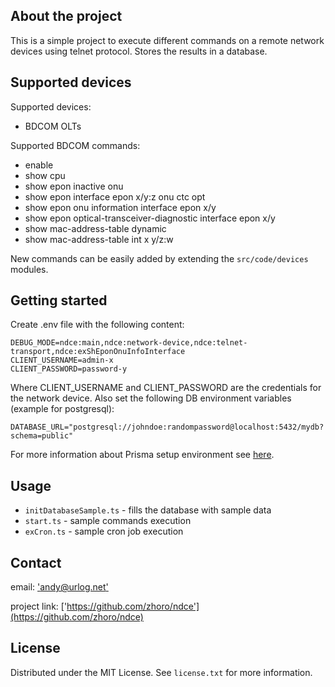 ## About the project

This is a simple project to execute different commands on a remote network devices using telnet protocol. 
Stores the results in a database.

## Supported devices

Supported devices:

- BDCOM OLTs

Supported BDCOM commands:

- enable
- show cpu
- show epon inactive onu
- show epon interface epon x/y:z onu ctc opt
- show epon onu information interface epon x/y
- show epon optical-transceiver-diagnostic interface epon x/y
- show mac-address-table dynamic
- show mac-address-table int x y/z:w

New commands can be easily added by extending the `src/code/devices` modules.

## Getting started

Create .env file with the following content:

```
DEBUG_MODE=ndce:main,ndce:network-device,ndce:telnet-transport,ndce:exShEponOnuInfoInterface
CLIENT_USERNAME=admin-x
CLIENT_PASSWORD=password-y
```

Where CLIENT_USERNAME and CLIENT_PASSWORD are the credentials for the network device.
Also set the following DB environment variables (example for postgresql):

```
DATABASE_URL="postgresql://johndoe:randompassword@localhost:5432/mydb?schema=public"
```
For more information about Prisma setup environment see [here](https://pris.ly/d/getting-started).

## Usage

 - `initDatabaseSample.ts` - fills the database with sample data
 - `start.ts` - sample commands execution
 - `exCron.ts` - sample cron job execution

## Contact

email: ['andy@urlog.net'](mailto:andy@urlog.net)

project link: ['https://github.com/zhoro/ndce'](https://github.com/zhoro/ndce)

## License

Distributed under the MIT License. See `license.txt` for more information.
